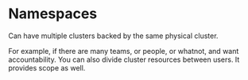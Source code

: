 # Namespaces

Can have multiple clusters backed by the same physical cluster.  

For example, if there are many teams, or people, or whatnot, and want accountability.  You can also divide cluster resources between users.  It provides scope as well.

